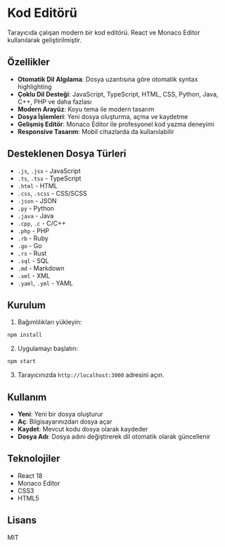 # Kod Editörü

Tarayıcıda çalışan modern bir kod editörü. React ve Monaco Editor kullanılarak geliştirilmiştir.

## Özellikler

- **Otomatik Dil Algılama**: Dosya uzantısına göre otomatik syntax highlighting
- **Çoklu Dil Desteği**: JavaScript, TypeScript, HTML, CSS, Python, Java, C++, PHP ve daha fazlası
- **Modern Arayüz**: Koyu tema ile modern tasarım
- **Dosya İşlemleri**: Yeni dosya oluşturma, açma ve kaydetme
- **Gelişmiş Editör**: Monaco Editor ile profesyonel kod yazma deneyimi
- **Responsive Tasarım**: Mobil cihazlarda da kullanılabilir

## Desteklenen Dosya Türleri

- `.js`, `.jsx` - JavaScript
- `.ts`, `.tsx` - TypeScript
- `.html` - HTML
- `.css`, `.scss` - CSS/SCSS
- `.json` - JSON
- `.py` - Python
- `.java` - Java
- `.cpp`, `.c` - C/C++
- `.php` - PHP
- `.rb` - Ruby
- `.go` - Go
- `.rs` - Rust
- `.sql` - SQL
- `.md` - Markdown
- `.xml` - XML
- `.yaml`, `.yml` - YAML

## Kurulum

1. Bağımlılıkları yükleyin:
```bash
npm install
```

2. Uygulamayı başlatın:
```bash
npm start
```

3. Tarayıcınızda `http://localhost:3000` adresini açın.

## Kullanım

- **Yeni**: Yeni bir dosya oluşturur
- **Aç**: Bilgisayarınızdan dosya açar
- **Kaydet**: Mevcut kodu dosya olarak kaydeder
- **Dosya Adı**: Dosya adını değiştirerek dil otomatik olarak güncellenir

## Teknolojiler

- React 18
- Monaco Editor
- CSS3
- HTML5

## Lisans

MIT 